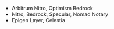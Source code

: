 - Arbitrum Nitro, Optimism Bedrock
- Nitro, Bedrock, Specular, Nomad Notary
- Epigen Layer, Celestia
